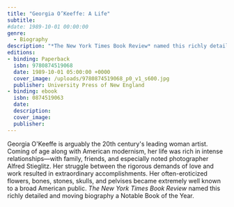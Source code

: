```yaml
---
title: "Georgia O’Keeffe: A Life"
subtitle:
#date: 1989-10-01 00:00:00
genre:
  - Biography
description: "*The New York Times Book Review* named this richly detailed and moving biography of the 20th century's leading woman artist a Notable Book of the Year."
editions:
- binding: Paperback
  isbn: 9780874519068
  date: 1989-10-01 05:00:00 +0000  
  cover_image: /uploads/9780874519068_p0_v1_s600.jpg
  publisher: University Press of New England
- binding: ebook
  isbn: 0874519063
  date: 
  description:
  cover_image: 
  publisher: 
---
```

Georgia O'Keeffe is arguably the 20th century's leading woman artist. Coming of age along with American modernism, her life was rich in intense relationships—with family, friends, and especially noted photographer Alfred Stieglitz. Her struggle between the rigorous demands of love and work resulted in extraordinary accomplishments. Her often-eroticized flowers, bones, stones, skulls, and pelvises became extremely well known to a broad American public. *The New York Times Book Review* named this richly detailed and moving biography a Notable Book of the Year.
